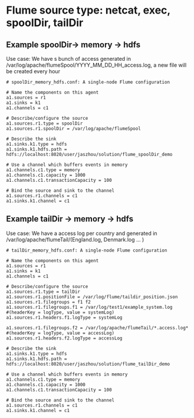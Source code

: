 # Flume source type: netcat, exec, spoolDir, tailDir

## Example spoolDir-> memory -> hdfs
Use case: We have s bunch of access generated in /var/log/apache/flumeSpool/YYYY_MM_DD_HH_access.log, a new file will be created every hour

```
# spoolDir_memory_hdfs.conf: A single-node Flume configuration

# Name the components on this agent
a1.sources = r1
a1.sinks = k1
a1.channels = c1

# Describe/configure the source
a1.sources.r1.type = spoolDir
a1.sources.r1.spoolDir = /var/log/apache/flumeSpool

# Describe the sink
a1.sinks.k1.type = hdfs
a1.sinks.k1.hdfs.path = hdfs://localhost:8020/user/jaszhou/solution/flume_spoolDir_demo

# Use a channel which buffers events in memory
a1.channels.c1.type = memory
a1.channels.c1.capacity = 1000
a1.channels.c1.transactionCapacity = 100

# Bind the source and sink to the channel
a1.sources.r1.channels = c1
a1.sinks.k1.channel = c1
```

## Example tailDir -> memory -> hdfs
Use case: We have a access log per country and generated in /var/log/apache/flumeTail/(England.log, Denmark.log ... )


```
# tailDir_memory_hdfs.conf: A single-node Flume configuration

# Name the components on this agent
a1.sources = r1
a1.sinks = k1
a1.channels = c1

# Describe/configure the source
a1.sources.r1.type = tailDir
a1.sources.r1.positionFile = /var/log/flume/taildir_position.json
a1.sources.r1.filegroups = f1 f2
a1.sources.r1.filegroups.f1 = /var/log/test1/example_system.log
#(headerKey = logType, value = systemLog)
a1.sources.r1.headers.f1.logType = systemLog

a1.sources.r1.filegroups.f2 = /var/log/apache/flumeTail/*.access.log*
#(headerKey = logType, value = accessLog)
a1.sources.r1.headers.f2.logType = accessLog

# Describe the sink
a1.sinks.k1.type = hdfs
a1.sinks.k1.hdfs.path = hdfs://localhost:8020/user/jaszhou/solution/flume_tailDir_demo

# Use a channel which buffers events in memory
a1.channels.c1.type = memory
a1.channels.c1.capacity = 1000
a1.channels.c1.transactionCapacity = 100

# Bind the source and sink to the channel
a1.sources.r1.channels = c1
a1.sinks.k1.channel = c1
```
